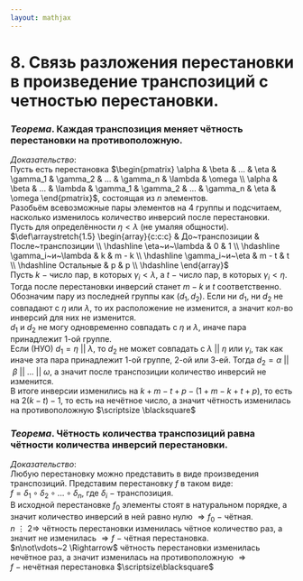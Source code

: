 ```yaml
---  
layout: mathjax  
---  
```

  
# 8. Связь разложения перестановки в произведение транспозиций с четностью перестановки.  
  
### *Теорема*. Каждая транспозиция меняет чётность перестановки на противоположную.  
*Доказательство*:  
Пусть есть перестановка $\begin{pmatrix}  
\alpha & \beta & ... & \eta & \gamma_1 & \gamma_2 & ... & \gamma_n & \lambda & \omega \\  
\alpha & \beta & ... & \lambda & \gamma_1 & \gamma_2 & ... & \gamma_n & \eta & \omega  
\end{pmatrix}$, состоящая из $n$ элементов.  
Разобьём всевозможные пары элементов на 4 группы и подсчитаем, насколько изменилось количество инверсий после перестановки.  
Пусть для определённости $\eta < \lambda$ (не умаляя общности).  
$\def\arraystretch{1.5}  
   \begin{array}{c:c:c}  
    & До~транспозиции & После~транспозиции \\ \hdashline  
   \eta~и~\lambda & 0 & 1 \\  
   \hdashline  
   \gamma_i~и~\lambda & k & m - k \\ \hdashline  
\gamma_i~и~\eta & m - t & t \\ \hdashline  
Остальные & p & p \\ \hdashline  
\end{array}$  
Пусть $k~-~$число пар, в которых $\gamma_i < \lambda$, а $t~-~$число пар, в которых  $\gamma_i < \eta$. Тогда после перестановки инверсий станет $m - k$ и $t$ соответственно.  
Обозначим пару из последней группы как $(d_1, d_2)$. Если ни $d_1$, ни $d_2$ не совпадают с $\eta$ или $\lambda$, то их расположение не изменится, а значит кол-во инверсий для них не изменится.  
$d_1$ и $d_2$ не могу одновременно совпадать с $\eta$ и $\lambda$, иначе пара принадлежит 1-ой группе.  
Если (НУО) $d_1 = \eta~||~\lambda$, то $d_2$ не может совпадать с $\lambda~||~\eta$ или $\gamma_i$, так как иначе эта пара принадлежит 1-ой группе, 2-ой или 3-ей. Тогда $d_2 = \alpha~||~\beta~||~...~||~\omega$, а значит после транспозиции количество инверсий не изменится.  
В итоге инверсии изменились на $k + m - t + p - (1 + m - k + t + p)$, то есть на $2(k-t) - 1$, то есть на нечётное число, а значит чётность изменилась на противоположную $\scriptsize \blacksquare$  
  
### *Теорема*. Чётность количества транспозиций равна чётности количества инверсий перестановки.  
*Доказательство*:  
Любую перестановку можно представить в виде произведения транспозиций. Представим перестановку $f$ в таком виде:  
$f = \delta_1 \circ \delta_2 \circ ... \circ \delta_n$, где $\delta_i~-$ транспозиция.  
В исходной перестановке $f_0$ элементы стоят в натуральном порядке, а значит количество инверсий в ней равно нулю $\Rightarrow f_0~-$ чётная.  
$n~\vdots~2 \Rightarrow$ чётноcть перестановки изменилась чётное количество раз, а значит не изменилась $\Rightarrow f~-~$чётная перестановка.  
$n\not\vdots~2 \Rightarrow$ чётность перестановки изменилась нечётное раз, а значит изменилась на противоположную $\Rightarrow f~-~$нечётная перестановка $\scriptsize\blacksquare$  
